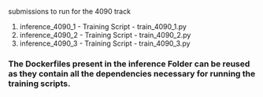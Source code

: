 submissions to run for the 4090 track
1) inference_4090_1 - Training Script - train_4090_1.py
2) inference_4090_2 - Training Script - train_4090_2.py
3) inference_4090_3 - Training Script - train_4090_3.py
### The Dockerfiles present in the inference Folder can be reused as they contain all the dependencies necessary for running the training scripts.
